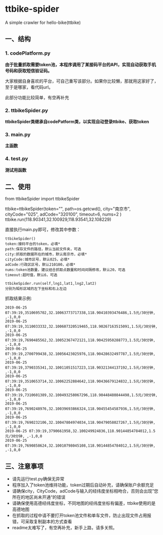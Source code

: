 # ttbike-spider

A simple crawler for hello-bike(ttbike)

## 一、结构

### 1. codePlatform.py

**由于批量抓取需要token池，本程序调用了某接码平台的API，实现自动获取手机号码和获取短信验证码。**

大家根据自身喜欢的平台，可自己重写该部分。如果你比较懒，那就用这家好了，至于是哪家，看代码url。

此部分功能比较简单，有空再补充

### 2. ttbikeSpider.py

**ttbikeSpider类继承自codePatform类，以实现自动登录ttbike、获取token**

### 3. main.py

**主函数**

### 4. test.py

**测试用函数**

## 二、使用

from ttbikeSpider import ttbikeSpider

ttbike=ttbikeSpider(token="",
path=os.getcwd(),
city="南京市",
cityCode="025",
adCode="320100",
timeout=6,
nums=2
)
ttbike.run(118.90341,32.100929,118.93541,32.108229)

直接执行main.py即可，修改其中参数：

``` 
ttbikeSpider()
token:接码平台的token，必填*
path:保存文件的路径，默认当前文件夹，可选
city:抓取的数据所在的城市，默认南京市，必填*
cityCode:城市区号，默认025，必填*
adCode:行政区区号，默认210100，必填*
nums:token池数量，建议结合抓取点数量和时间间隔修改，默认20，可选
timeout:超时值，默认6，可选
```

 ```
ttbikeSpider.run(self,lng1,lat1,lng2,lat2)
分别为矩形区域的左下坐标和右上左边
 ```

抓取结果示例:

```
2019-06-25 07:39:19,3510695702,32.10063773717338,118.90410393476486,1.5元/30分钟, ,-1,0,0
2019-06-25 07:39:19,3110033332,32.100607320519465,118.90267163515091,1.5元/30分钟, ,-1,0,0
2019-06-25 07:39:19,7690485562,32.10052367472121,118.90425950288773,1.5元/30分钟, ,-1,0,0
2019-06-25 07:39:19,2700799438,32.10056423025976,118.90428632497787,1.5元/30分钟, ,-1,0,0
2019-06-25 07:39:19,3790335341,32.10011051517223,118.90321344137192,1.5元/30分钟, ,-1,0,0
2019-06-25 07:39:19,3510653714,32.10062252884642,118.90436679124832,1.5元/30分钟, ,-1,0,0
2019-06-25 07:39:19,7310601389,32.100493258067296,118.90448480844498,1.5元/30分钟, ,-1,0,0
2019-06-25 07:39:19,7690248976,32.10039693866324,118.90455454587936,1.5元/30分钟, ,-1,0,0
2019-06-25 07:39:19,7690232106,32.10047804974034,118.90479058027267,1.5元/30分钟, ,-1,0,0
2019-06-25 07:39:19,3790661958,32.100249924836,118.90144854784012,1.5元/30分钟, ,-1,0,0
2019-06-25 07:39:19,7690858624,32.10010798045108,118.90144854784012,1.5元/30分钟, ,-1,0,0
```

## 三、注意事项

- 请先运行test.py确保无异常
- 程序加入了token池维持功能，token过期后自动补充，请确保账户余额充足
- 请确保city，CityCode，adCode与输入的经纬度坐标相吻合，否则会出现”您所在的地区尚未开通“的错误
- 请确保使用高德经纬度坐标，不同地图的经纬度坐标有偏差，ttbike使用的是高德地图
- 在抓取的过程中请不要打开token池文件和单车文件，防止出现文件占用报错，可采取复制副本的方式查看
- readme太难写了，有空再补充，新手上路，请多关照。











